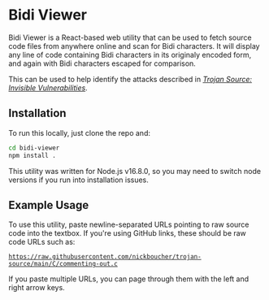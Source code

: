 # Bidi Viewer

Bidi Viewer is a React-based web utility that can be used to fetch source code files from anywhere online and scan for Bidi characters. It will display any line of code containing Bidi characters in its originaly encoded form, and again with Bidi characters escaped for comparison.

This can be used to help identify the attacks described in [*Trojan Source: Invisible Vulnerabilities*](https://trojansource.codes).

## Installation

To run this locally, just clone the repo and:

```sh
cd bidi-viewer
npm install .
```

This utility was written for Node.js v16.8.0, so you may need to switch node versions if you run into installation issues.

## Example Usage

To use this utility, paste newline-separated URLs pointing to raw source code into the textbox. If you're using GitHub links, these should be raw code URLs such as:

[`https://raw.githubusercontent.com/nickboucher/trojan-source/main/C/commenting-out.c`](https://raw.githubusercontent.com/nickboucher/trojan-source/main/C/commenting-out.c)

If you paste multiple URLs, you can page through them with the left and right arrow keys.